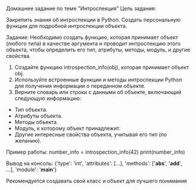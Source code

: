Домашнее задание по теме "Интроспекция"
Цель задания:

Закрепить знания об интроспекции в Python.
Создать персональную функции для подробной интроспекции объекта.

Задание:
Необходимо создать функцию, которая принимает объект (любого типа) в качестве аргумента и проводит интроспекцию этого объекта, чтобы определить его тип, атрибуты, методы, модуль, и другие свойства.

1. Создайте функцию introspection_info(obj), которая принимает объект obj.
2. Используйте встроенные функции и методы интроспекции Python для получения информации о переданном объекте.
3. Верните словарь или строки с данными об объекте, включающий следующую информацию:
  - Тип объекта.
  - Атрибуты объекта.
  - Методы объекта.
  - Модуль, к которому объект принадлежит.
  - Другие интересные свойства объекта, учитывая его тип (по желанию).


Пример работы:
number_info = introspection_info(42)
print(number_info)

Вывод на консоль:
{'type': 'int', 'attributes': [...], 'methods': ['__abs__', '__add__', ...], 'module': '__main__'}

Рекомендуется создавать свой класс и объект для лучшего понимания

